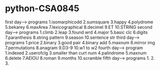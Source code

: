 # python-CSA0845
first day-->
programs
1.isomarphicodd
2.sumsquare
3.happy
4.polydrome
5.bekarey
6.maxArea
7.lexicographical
8.decimel
9.ET
10.STRING
second day-->
programs
1.climb
2.leap
3.found wrd
4.major
5.basic clc
6.digits
7.paranthesis
8.string pattern
9.season
10.sentence str
third day-->
programs
1.price
2.binary
3.good pair
4.binary add
5.maxnum
6.mirror img
7.permutations
8.anagram
9.D3-9
10.w1 to w2
fourth day-->
program
1.indexed
2.userofclg
3.smaller than curt num
4.palindrome
5.maxnum
6.delete
7.AEIOU
8.roman
9.months
10.scramble
fifth day-->
programs
1.
2.
3.
